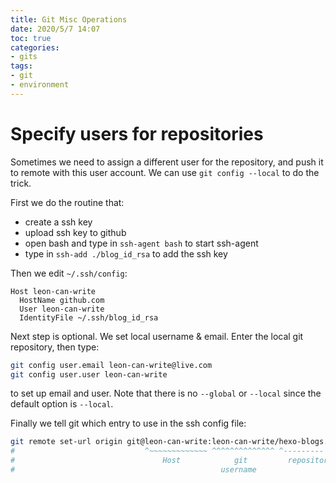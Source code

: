 ```yaml
---
title: Git Misc Operations
date: 2020/5/7 14:07
toc: true
categories:
- gits
tags:
- git
- environment
---
```


# Specify users for repositories

Sometimes we need to assign a different user for the repository, and push it to remote with this user account. We can use `git config --local` to do the trick.

<!--more-->

First we do the routine that:
- create a ssh key
- upload ssh key to github
- open bash and type in `ssh-agent bash` to start ssh-agent
- type in `ssh-add ./blog_id_rsa` to add the ssh key


Then we edit `~/.ssh/config`:
```ssh
Host leon-can-write
  HostName github.com
  User leon-can-write
  IdentityFile ~/.ssh/blog_id_rsa
```


Next step is optional. We set local username & email. Enter the local git repository, then type:
```bash
git config user.email leon-can-write@live.com
git config user.user leon-can-write
```
to set up email and user. Note that there is no `--global` or `--local` since the default option is `--local`.


Finally we tell git which entry to use in the ssh config file:

```bash
git remote set-url origin git@leon-can-write:leon-can-write/hexo-blogs.git
#                             ^~~~~~~~~~~~~~ ^^^^^^^^^^^^^^ ^---------
#                                 Host            git         repository
#                                              username
```